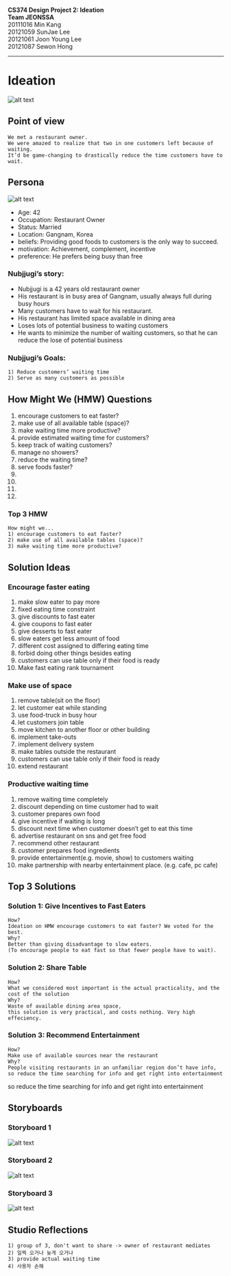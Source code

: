 **CS374 Design Project 2: Ideation**  
**Team JEONSSA**  
20111016 Min Kang  
20121059 SunJae Lee  
20121061 Joon Young Lee  
20121087 Sewon Hong

---

# Ideation
 ![alt text](title.PNG "Title: Shorter Waiting Make Dining Out Great Again")
 
## Point of view
	We met a restaurant owner.  
	We were amazed to realize that two in one customers left because of waiting.  
	It’d be game-changing to drastically reduce the time customers have to wait.

## Persona
 ![alt text](nubjjugi.PNG "Figure1. Nubjjugi, the persona")
 
* Age: 42
* Occupation: Restaurant Owner
* Status: Married
* Location: Gangnam, Korea
* beliefs: Providing good foods to customers is the only way to succeed.
* motivation: Achievement, complement, incentive
* preference: He prefers being busy than free

### Nubjjugi’s story:
* Nubjjugi is a 42 years old restaurant owner
* His restaurant is in busy area of Gangnam, usually always full during busy hours
* Many customers have to wait for his restaurant. 
* His restaurant has limited space available in dining area
* Loses lots of potential business to waiting customers
* He wants to minimize the number of waiting customers, so that he can reduce the lose of potential business

### Nubjjugi’s Goals:
	1) Reduce customers’ waiting time
	2) Serve as many customers as possible
 

## How Might We (HMW) Questions
1. encourage customers to eat faster?
2. make use of all available table (space)?
3. make waiting time more productive?
4. provide estimated waiting time for customers?
5. keep track of waiting customers?
6. manage no showers?
7. reduce the waiting time?
8. serve foods faster?
9. 
10.
11.
12.

### Top 3 HMW
	How might we...  
	1) encourage customers to eat faster?  
	2) make use of all available tables (space)?  
	3) make waiting time more productive?  


## Solution Ideas


### Encourage faster eating
1. make slow eater to pay more
2. fixed eating time constraint
3. give discounts to fast eater
4. give coupons to fast eater
5. give desserts to fast eater
6. slow eaters get less amount of food
7. different cost assigned to differing eating time
8. forbid doing other things besides eating
9. customers can use table only if their food is ready
10. Make fast eating rank tournament


### Make use of space
1. remove table(sit on the floor)
2. let customer eat while standing
3. use food-truck in busy hour
4. let customers join table
5. move kitchen to another floor or other building
6. implement take-outs
7. implement delivery system
8. make tables outside the restaurant
9. customers can use table only if their food is ready
10. extend restaurant


### Productive waiting time
1. remove waiting time completely
2. discount depending on time customer had to wait
3. customer prepares own food
4. give incentive if waiting is long
5. discount next time when customer doesn’t get to eat this time
6. advertise restaurant on sns and get free food
7. recommend other restaurant
8. customer prepares food ingredients
9. provide entertainment(e.g. movie, show) to customers waiting
10. make partnership with nearby entertainment place. (e.g. cafe, pc cafe)


## Top 3 Solutions
### Solution 1: Give Incentives to Fast Eaters
	How?  
	Ideation on HMW encourage customers to eat faster? We voted for the best.  
	Why?  
	Better than giving disadvantage to slow eaters.  
	(To encourage people to eat fast so that fewer people have to wait). 

### Solution 2: Share Table
	How?  
	What we considered most important is the actual practicality, and the cost of the solution
	Why?  
	Waste of available dining area space, 
	this solution is very practical, and costs nothing. Very high effeciency.  


### Solution 3: Recommend Entertainment
	How?  
	Make use of available sources near the restaurant
	Why?  
	People visiting restaurants in an unfamiliar region don’t have info, so reduce the time searching for info and get right into entertainment

so reduce the time searching for info and get right into entertainment


## Storyboards
### Storyboard 1
 ![alt text](storyboard1.png "Figure2. Storyboard of soultion 1")
 
 
### Storyboard 2
 ![alt text](storyboard2.png "Figure3. Storyboard of soultion 2")
 
 
 ### Storyboard 3
 ![alt text](storyboard3.png "Figure4. Storyboard of soultion 3")
 
 
 ## Studio Reflections
	1) group of 3, don't want to share -> owner of restaurant mediates
	2) 일찍 오거나 늦게 오거나 
	3) provide actual waiting time 
	4) 사용자 손해
